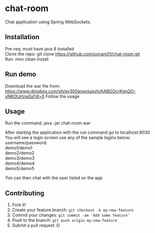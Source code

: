 # chat-room

Chat application using Spring WebSockets.

## Installation

Pre-req: must have java 8 installed  
Clone the repo: git clone https://github.com/sviram01/chat-room.git  
Run: mvn clean install  

## Run demo

Download the war file from: https://www.dropbox.com/sh/ey300anqvlujsvh/AABGOcrKqnQO-xNKOtJrtna0a?dl=0 
Follow the usage

## Usage

Run the command: java -jar chat-room.war  

After starting the application with the run command go to localhost:9030  
You will see a login screen use any of the sample logins below:  
username/password:  
demo1/demo1  
demo2/demo2  
demo3/demo3  
demo4/demo4  
demo5/demo5  

Yon can then chat with the user listed on the app


## Contributing

1. Fork it!
2. Create your feature branch: `git checkout -b my-new-feature`
3. Commit your changes: `git commit -am 'Add some feature'`
4. Push to the branch: `git push origin my-new-feature`
5. Submit a pull request :D
